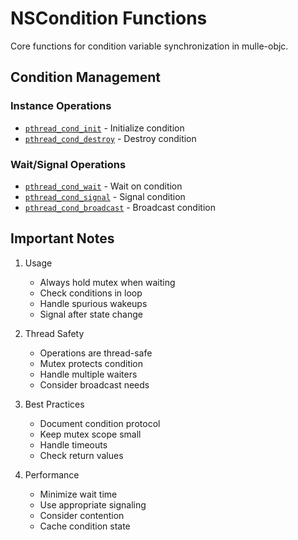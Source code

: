 # NSCondition Functions

Core functions for condition variable synchronization in mulle-objc.

## Condition Management

### Instance Operations
- [`pthread_cond_init`](https://www.perplexity.ai/search?q=Please+create+some+detailed+API+documentation+for+the+function+pthread_cond_init+of+the+MulleObjC+project+https://github.com/mulle-objc/MulleObjC.+You+will+find+source+code+probably+at+https://github.com/mulle-objc/MulleObjC/blob/master/src/class/NSCondition.m+and+the+header+at+https://github.com/mulle-objc/MulleObjC/blob/master/src/class/NSCondition.h+and+there+may+also+be+tests+for+it+in+the+test/+folder) - Initialize condition
- [`pthread_cond_destroy`](https://www.perplexity.ai/search?q=Please+create+some+detailed+API+documentation+for+the+function+pthread_cond_destroy+of+the+MulleObjC+project+https://github.com/mulle-objc/MulleObjC.+You+will+find+source+code+probably+at+https://github.com/mulle-objc/MulleObjC/blob/master/src/class/NSCondition.m+and+the+header+at+https://github.com/mulle-objc/MulleObjC/blob/master/src/class/NSCondition.h+and+there+may+also+be+tests+for+it+in+the+test/+folder) - Destroy condition

### Wait/Signal Operations
- [`pthread_cond_wait`](https://www.perplexity.ai/search?q=Please+create+some+detailed+API+documentation+for+the+function+pthread_cond_wait+of+the+MulleObjC+project+https://github.com/mulle-objc/MulleObjC.+You+will+find+source+code+probably+at+https://github.com/mulle-objc/MulleObjC/blob/master/src/class/NSCondition.m+and+the+header+at+https://github.com/mulle-objc/MulleObjC/blob/master/src/class/NSCondition.h+and+there+may+also+be+tests+for+it+in+the+test/+folder) - Wait on condition
- [`pthread_cond_signal`](https://www.perplexity.ai/search?q=Please+create+some+detailed+API+documentation+for+the+function+pthread_cond_signal+of+the+MulleObjC+project+https://github.com/mulle-objc/MulleObjC.+You+will+find+source+code+probably+at+https://github.com/mulle-objc/MulleObjC/blob/master/src/class/NSCondition.m+and+the+header+at+https://github.com/mulle-objc/MulleObjC/blob/master/src/class/NSCondition.h+and+there+may+also+be+tests+for+it+in+the+test/+folder) - Signal condition
- [`pthread_cond_broadcast`](https://www.perplexity.ai/search?q=Please+create+some+detailed+API+documentation+for+the+function+pthread_cond_broadcast+of+the+MulleObjC+project+https://github.com/mulle-objc/MulleObjC.+You+will+find+source+code+probably+at+https://github.com/mulle-objc/MulleObjC/blob/master/src/class/NSCondition.m+and+the+header+at+https://github.com/mulle-objc/MulleObjC/blob/master/src/class/NSCondition.h+and+there+may+also+be+tests+for+it+in+the+test/+folder) - Broadcast condition

## Important Notes

1. Usage
   - Always hold mutex when waiting
   - Check conditions in loop
   - Handle spurious wakeups
   - Signal after state change

2. Thread Safety
   - Operations are thread-safe
   - Mutex protects condition
   - Handle multiple waiters
   - Consider broadcast needs

3. Best Practices
   - Document condition protocol
   - Keep mutex scope small
   - Handle timeouts
   - Check return values

4. Performance
   - Minimize wait time
   - Use appropriate signaling
   - Consider contention
   - Cache condition state